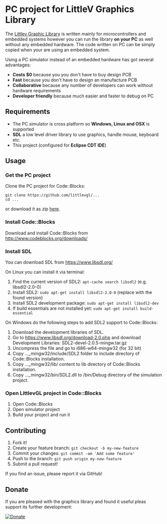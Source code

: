# PC project for LittleV Graphics Library

The [Littlev Graphic Library](https://github.com/littlevgl/lvgl) is written mainly for microcontrollers and embedded systems however you can run the library **on your PC** as well without any embedded hardware. The code written on PC can be simply copied when your are using an embedded system.

Using a PC simulator instead of an embedded hardware has got several advantages:
* **Costs $0** because you you don't have to buy design PCB
* **Fast** because you don't have to design an manufacture PCB
* **Collaborative** because any number of developers can work without hardware requirements
* **Developer friendly** because much easier and faster to debug on PC

## Requirements
* The PC simulator is cross platform so **Windows, Linux and OSX** is supported
* **SDL** a low level driver library to use graphics, handle mouse, keyboard etc.
* This project (configured for **Eclipse CDT IDE**)

## Usage

### Get the PC project

Clone the PC project for Code::Blocks:
```
git clone https://github.com/littlevgl/...
cd ...
```

or download it as zip [here](htp://www.gl.littlev.hu/download/...).

### Install Code::Blocks
Download and install Code::Blocks from  http://www.codeblocks.org/downloads/

### Install SDL
You can download SDL from https://www.libsdl.org/

On Linux you can install it via terminal:
1. Find the current version of SDL2: `apt-cache search libsdl2` (e.g. libsdl2-2.0-0)
2. Install SDL2: `sudo apt-get install libsdl2-2.0-0` (replace with the found version)
3. Install SDL2 development package: `sudo apt-get install libsdl2-dev`
4. If build essentials are not installed yet: `sudo apt-get install build-essential`

On Windows do the following steps to add SDL2 support to Code::Blocks:
1. Download the development libraries of SDL.
2. Go to https://www.libsdl.org/download-2.0.php and download Development Libraries: SDL2-devel-2.0.5-mingw.tar.gz
3. Uncompress the file and go to i686-w64-mingw32 (for 32 bit)
4. Copy ..._mingw32/include/SDL2 folder to include directory of Code::Blocks installation.
5. Copy ..._mingw32/lib/ content to lib directory of Code::Blocks installation.
6. Copy ..._mingw32/bin/SDL2.dll to /bin/Debug directory of the simulation project.

### Open LittlevGL project in Code::Blocks
1. Open Code::Blocks
2. Open simulator project
3. Build your project and run it

## Contributing
1. Fork it!
2. Create your feature branch: `git checkout -b my-new-feature`
3. Commit your changes: `git commit -am 'Add some feature'`
4. Push to the branch: `git push origin my-new-feature`
5. Submit a pull request!

If you find an issue, please report it via GitHub!

## Donate
If you are pleased with the graphics library and found it useful pleas support its further development:

[![Donate](https://www.paypalobjects.com/en_US/i/btn/btn_donateCC_LG.gif)](https://www.paypal.com/cgi-bin/webscr?cmd=_s-xclick&hosted_button_id=LWHHAQYZMRQJS)
